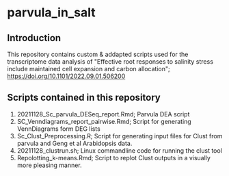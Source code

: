 # parvula_in_salt

## Introduction
This repository contains custom & addapted scripts used for the transcriptome data analysis of "Effective root responses to salinity stress include maintained cell expansion and carbon allocation"; https://doi.org/10.1101/2022.09.01.506200


## Scripts contained in this repository

1. 20211128_Sc_parvula_DESeq_report.Rmd; Parvula DEA script
2. SC_Venndiagrams_report_pairwise.Rmd; Script for generating VennDiagrams form DEG lists
3. Sc_Clust_Preprocessing.R; Script for generating input files for Clust from parvula and Geng et al Arabidopsis data.
4. 20211128_clustrun.sh; Linux commandline code for running the clust tool
5. Repolotting_k-means.Rmd; Script to replot Clust outputs in a visually more pleasing manner.
